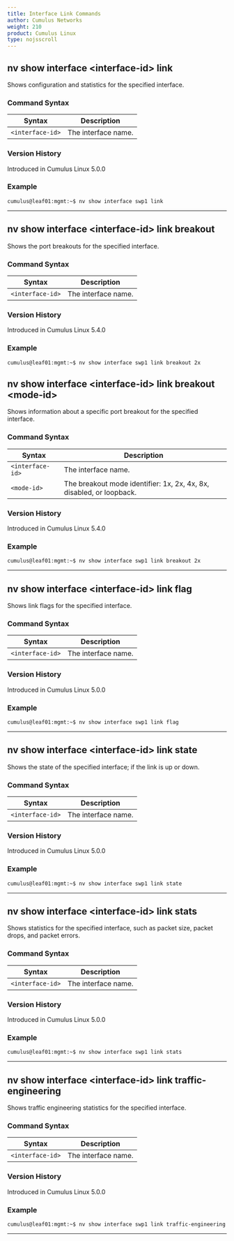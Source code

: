 ```yaml
---
title: Interface Link Commands
author: Cumulus Networks
weight: 210
product: Cumulus Linux
type: nojsscroll
---
```

## nv show interface \<interface-id\> link

Shows configuration and statistics for the specified interface.

### Command Syntax

| Syntax |  Description   |
| --------- | -------------- |
| `<interface-id>`  | The interface name.|

### Version History

Introduced in Cumulus Linux 5.0.0

### Example

```
cumulus@leaf01:mgmt:~$ nv show interface swp1 link
```

- - -

## nv show interface \<interface-id\> link breakout

Shows the port breakouts for the specified interface.

### Command Syntax

| Syntax |  Description   |
| --------- | -------------- |
| `<interface-id>`    | The interface name.|

### Version History

Introduced in Cumulus Linux 5.4.0

### Example

```
cumulus@leaf01:mgmt:~$ nv show interface swp1 link breakout 2x
```

## nv show interface \<interface-id\> link breakout \<mode-id\>

Shows information about a specific port breakout for the specified interface.

### Command Syntax

| Syntax |  Description   |
| --------- | -------------- |
| `<interface-id>`    | The interface name.|
| `<mode-id>`    |  The breakout mode identifier: 1x, 2x, 4x, 8x, disabled, or loopback. |

### Version History

Introduced in Cumulus Linux 5.4.0

### Example

```
cumulus@leaf01:mgmt:~$ nv show interface swp1 link breakout 2x
```

- - -

## nv show interface \<interface-id\> link flag

Shows link flags for the specified interface.

### Command Syntax

| Syntax |  Description   |
| --------- | -------------- |
| `<interface-id>`    | The interface name.|

### Version History

Introduced in Cumulus Linux 5.0.0

### Example

```
cumulus@leaf01:mgmt:~$ nv show interface swp1 link flag
```

- - -

## nv show interface \<interface-id\> link state

Shows the state of the specified interface; if the link is up or down.

### Command Syntax

| Syntax |  Description   |
| --------- | -------------- |
| `<interface-id>`    | The interface name.|

### Version History

Introduced in Cumulus Linux 5.0.0

### Example

```
cumulus@leaf01:mgmt:~$ nv show interface swp1 link state
```

- - -

## nv show interface \<interface-id\> link stats

Shows statistics for the specified interface, such as packet size, packet drops, and packet errors.

### Command Syntax

| Syntax |  Description   |
| --------- | -------------- |
| `<interface-id>`    | The interface name.|

### Version History

Introduced in Cumulus Linux 5.0.0

### Example

```
cumulus@leaf01:mgmt:~$ nv show interface swp1 link stats
```

- - -

## nv show interface \<interface-id\> link traffic-engineering

Shows traffic engineering statistics for the specified interface.

### Command Syntax

| Syntax |  Description   |
| --------- | -------------- |
| `<interface-id>`    | The interface name.|

### Version History

Introduced in Cumulus Linux 5.0.0

### Example

```
cumulus@leaf01:mgmt:~$ nv show interface swp1 link traffic-engineering
```

- - -
